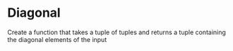 # Diagonal
Create a function that takes a tuple of tuples and returns a tuple containing the diagonal elements of the input
